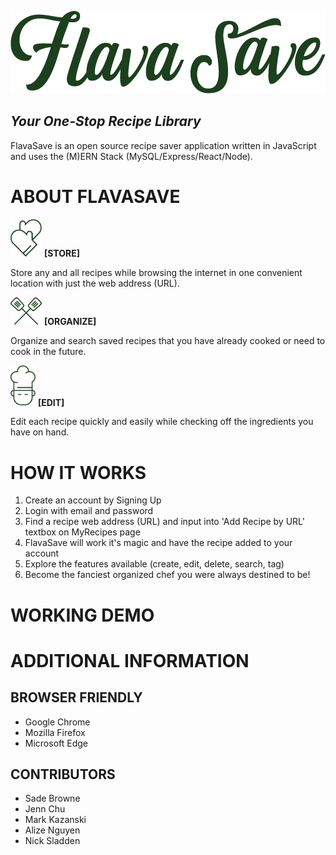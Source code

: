 [![alt FSlogo](/client/src/images/logo_green.png)](http://www.flavasave.com)

## _Your One-Stop Recipe Library_

FlavaSave is an open source recipe saver application written in JavaScript and uses the (M)ERN Stack (MySQL/Express/React/Node).

# ABOUT FLAVASAVE

<img src="./client/src/images/mitts.png" width="50"> **[STORE]**

Store any and all recipes while browsing the internet in one convenient location with just the web address (URL).

<img src="./client/src/images/spatulas.png" width="50"> **[ORGANIZE]**

Organize and search saved recipes that you have already cooked or need to cook in the future.

<img src="./client/src/images/chef_green.png" width="40"> **[EDIT]**

Edit each recipe quickly and easily while checking off the ingredients you have on hand.

# HOW IT WORKS

1.  Create an account by Signing Up
2.  Login with email and password
3.  Find a recipe web address (URL) and input into 'Add Recipe by URL' textbox on MyRecipes page
4.  FlavaSave will work it's magic and have the recipe added to your account
5.  Explore the features available (create, edit, delete, search, tag)
6.  Become the fanciest organized chef you were always destined to be!

# WORKING DEMO

# ADDITIONAL INFORMATION

## BROWSER FRIENDLY

* Google Chrome
* Mozilla Firefox
* Microsoft Edge

## CONTRIBUTORS

* Sade Browne
* Jenn Chu
* Mark Kazanski
* Alize Nguyen
* Nick Sladden
